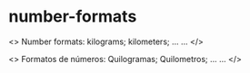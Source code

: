 # number-formats

<>
Number formats:
    kilograms;
    kilometers;
    ...
    ...
</>

<>
Formatos de números:
   Quilogramas;
   Quilometros;
   ...
   ...
</>

